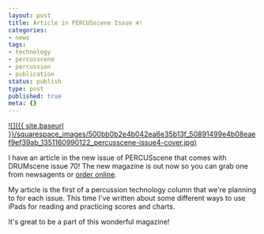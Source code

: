 ```yaml
---
layout: post
title: Article in PERCUSscene Issue 4!
categories:
- news
tags:
- technology
- percusscene
- percussion
- publication
status: publish
type: post
published: true
meta: {}
---
```


[![]({{ site.baseurl }}/squarespace_images/500bb0b2e4b042ea6e35b13f_50891499e4b08eaef9ef39ab_1351160990122_percusscene-issue4-cover.jpg)](http://www.drumscene.com.au/current-issue)
  


I have an article in the new issue of PERCUSscene that comes with DRUMscene issue 70! The new magazine is out now so you can grab one from newsagents or 
[order online](http://www.drumscene.com.au/current-issue).


My article is the first of a percussion technology column that we're planning to for each issue. This time I've written about some different ways to use iPads for reading and practicing scores and charts.


It's great to be a part of this wonderful magazine!
